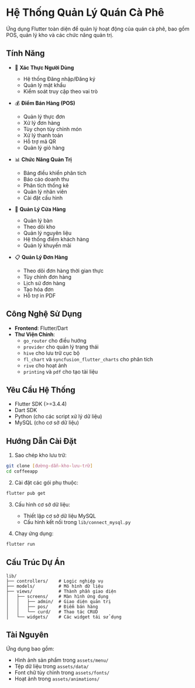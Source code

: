 # Hệ Thống Quản Lý Quán Cà Phê

Ứng dụng Flutter toàn diện để quản lý hoạt động của quán cà phê, bao gồm POS, quản lý kho và các chức năng quản trị.

## Tính Năng

- 🔐 **Xác Thực Người Dùng**
  - Hệ thống Đăng nhập/Đăng ký
  - Quản lý mật khẩu
  - Kiểm soát truy cập theo vai trò

- 💰 **Điểm Bán Hàng (POS)**
  - Quản lý thực đơn
  - Xử lý đơn hàng
  - Tùy chọn tùy chỉnh món
  - Xử lý thanh toán
  - Hỗ trợ mã QR
  - Quản lý giỏ hàng

- 📊 **Chức Năng Quản Trị**
  - Bảng điều khiển phân tích
  - Báo cáo doanh thu
  - Phân tích thống kê
  - Quản lý nhân viên
  - Cài đặt cấu hình

- 🏪 **Quản Lý Cửa Hàng**
  - Quản lý bàn
  - Theo dõi kho
  - Quản lý nguyên liệu
  - Hệ thống điểm khách hàng
  - Quản lý khuyến mãi

- 📋 **Quản Lý Đơn Hàng**
  - Theo dõi đơn hàng thời gian thực
  - Tùy chỉnh đơn hàng
  - Lịch sử đơn hàng
  - Tạo hóa đơn
  - Hỗ trợ in PDF

## Công Nghệ Sử Dụng

- **Frontend**: Flutter/Dart
- **Thư Viện Chính**:
  - `go_router` cho điều hướng
  - `provider` cho quản lý trạng thái
  - `hive` cho lưu trữ cục bộ
  - `fl_chart` và `syncfusion_flutter_charts` cho phân tích
  - `rive` cho hoạt ảnh
  - `printing` và `pdf` cho tạo tài liệu

## Yêu Cầu Hệ Thống

- Flutter SDK (>=3.4.4)
- Dart SDK
- Python (cho các script xử lý dữ liệu)
- MySQL (cho cơ sở dữ liệu)

## Hướng Dẫn Cài Đặt

1. Sao chép kho lưu trữ:
```bash
git clone [đường-dẫn-kho-lưu-trữ]
cd coffeeapp
```

2. Cài đặt các gói phụ thuộc:
```bash
flutter pub get
```

3. Cấu hình cơ sở dữ liệu:
   - Thiết lập cơ sở dữ liệu MySQL
   - Cấu hình kết nối trong `lib/connect_mysql.py`

4. Chạy ứng dụng:
```bash
flutter run
```

## Cấu Trúc Dự Án

```
lib/
├── controllers/    # Logic nghiệp vụ
├── models/         # Mô hình dữ liệu
├── views/          # Thành phần giao diện
│   ├── screens/    # Màn hình ứng dụng
│   │   ├── admin/  # Giao diện quản trị
│   │   ├── pos/    # Điểm bán hàng
│   │   └── curd/   # Thao tác CRUD
│   └── widgets/    # Các widget tái sử dụng
```

## Tài Nguyên

Ứng dụng bao gồm:
- Hình ảnh sản phẩm trong `assets/menu/`
- Tệp dữ liệu trong `assets/data/`
- Font chữ tùy chỉnh trong `assets/fonts/`
- Hoạt ảnh trong `assets/animations/`